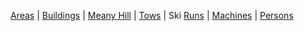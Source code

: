 [Areas](Areas) |  [Buildings](Buildings) | [Meany Hill](Meany-Hill) | [Tows](Tows) | Ski [Runs](Runs) | [Machines](Machines) | [Persons](Person)
